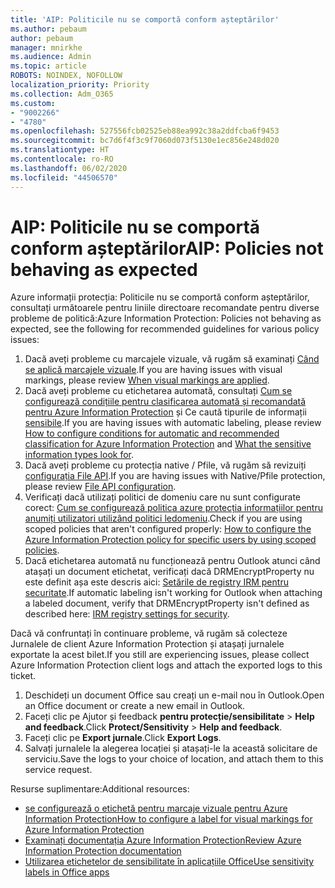 ```yaml
---
title: 'AIP: Politicile nu se comportă conform așteptărilor'
ms.author: pebaum
author: pebaum
manager: mnirkhe
ms.audience: Admin
ms.topic: article
ROBOTS: NOINDEX, NOFOLLOW
localization_priority: Priority
ms.collection: Adm_O365
ms.custom:
- "9002266"
- "4780"
ms.openlocfilehash: 527556fcb02525eb88ea992c38a2ddfcba6f9453
ms.sourcegitcommit: bc7d6f4f3c9f7060d073f5130e1ec856e248d020
ms.translationtype: HT
ms.contentlocale: ro-RO
ms.lasthandoff: 06/02/2020
ms.locfileid: "44506570"
---
```

# <a name="aip-policies-not-behaving-as-expected"></a><span data-ttu-id="6d5f1-102">AIP: Politicile nu se comportă conform așteptărilor</span><span class="sxs-lookup"><span data-stu-id="6d5f1-102">AIP: Policies not behaving as expected</span></span>

<span data-ttu-id="6d5f1-103">Azure informații protecția: Politicile nu se comportă conform așteptărilor, consultați următoarele pentru liniile directoare recomandate pentru diverse probleme de politică:</span><span class="sxs-lookup"><span data-stu-id="6d5f1-103">Azure Information Protection: Policies not behaving as expected, see the following for recommended guidelines for various policy issues:</span></span>

1. <span data-ttu-id="6d5f1-104">Dacă aveți probleme cu marcajele vizuale, vă rugăm să examinați [Când se aplică marcajele vizuale](https://docs.microsoft.com/azure/information-protection/configure-policy-markings#when-visual-markings-are-applied).</span><span class="sxs-lookup"><span data-stu-id="6d5f1-104">If you are having issues with visual markings, please review [When visual markings are applied](https://docs.microsoft.com/azure/information-protection/configure-policy-markings#when-visual-markings-are-applied).</span></span>
2. <span data-ttu-id="6d5f1-105">Dacă aveți probleme cu etichetarea automată, consultați [Cum se configurează condițiile pentru clasificarea automată și recomandată pentru Azure Information Protection](https://docs.microsoft.com/azure/information-protection/configure-policy-classification) și Ce caută tipurile de informații [sensibile](https://docs.microsoft.com/microsoft-365/compliance/sensitive-information-type-entity-definitions).</span><span class="sxs-lookup"><span data-stu-id="6d5f1-105">If you are having issues with automatic labeling, please review [How to configure conditions for automatic and recommended classification for Azure Information Protection](https://docs.microsoft.com/azure/information-protection/configure-policy-classification) and [What the sensitive information types look for](https://docs.microsoft.com/microsoft-365/compliance/sensitive-information-type-entity-definitions).</span></span>
3. <span data-ttu-id="6d5f1-106">Dacă aveți probleme cu protecția native / Pfile, vă rugăm să revizuiți [configurația File API](https://docs.microsoft.com/azure/information-protection/develop/file-api-configuration).</span><span class="sxs-lookup"><span data-stu-id="6d5f1-106">If you are having issues with Native/Pfile protection, please review [File API configuration](https://docs.microsoft.com/azure/information-protection/develop/file-api-configuration).</span></span>
4. <span data-ttu-id="6d5f1-107">Verificați dacă utilizați politici de domeniu care nu sunt configurate corect: [Cum se configurează politica azure protecția informațiilor pentru anumiți utilizatori utilizând politici ledomeniu](https://docs.microsoft.com/azure/information-protection/configure-policy-scope).</span><span class="sxs-lookup"><span data-stu-id="6d5f1-107">Check if you are using scoped policies that aren't configured properly: [How to configure the Azure Information Protection policy for specific users by using scoped policies](https://docs.microsoft.com/azure/information-protection/configure-policy-scope).</span></span>
5. <span data-ttu-id="6d5f1-108">Dacă etichetarea automată nu funcționează pentru Outlook atunci când atașați un document etichetat, verificați dacă DRMEncryptProperty nu este definit așa este descris aici: [Setările de registry IRM pentru securitate](https://docs.microsoft.com/deployoffice/security/protect-sensitive-messages-and-documents-by-using-irm-in-office#office-2016-irm-registry-key-options).</span><span class="sxs-lookup"><span data-stu-id="6d5f1-108">If automatic labeling isn't working for Outlook when attaching a labeled document, verify that DRMEncryptProperty isn't defined as described here: [IRM registry settings for security](https://docs.microsoft.com/deployoffice/security/protect-sensitive-messages-and-documents-by-using-irm-in-office#office-2016-irm-registry-key-options).</span></span>

<span data-ttu-id="6d5f1-109">Dacă vă confruntați în continuare probleme, vă rugăm să colecteze Jurnalele de client Azure Information Protection și atașați jurnalele exportate la acest bilet.</span><span class="sxs-lookup"><span data-stu-id="6d5f1-109">If you still are experiencing issues, please collect Azure Information Protection client logs and attach the exported logs to this ticket.</span></span>

1. <span data-ttu-id="6d5f1-110">Deschideți un document Office sau creați un e-mail nou în Outlook.</span><span class="sxs-lookup"><span data-stu-id="6d5f1-110">Open an Office document or create a new email in Outlook.</span></span>
2. <span data-ttu-id="6d5f1-111">Faceți clic pe Ajutor și feedback **pentru protecție/sensibilitate**  >  **Help and feedback**.</span><span class="sxs-lookup"><span data-stu-id="6d5f1-111">Click **Protect/Sensitivity** > **Help and feedback**.</span></span>
3. <span data-ttu-id="6d5f1-112">Faceți clic pe **Export jurnale**.</span><span class="sxs-lookup"><span data-stu-id="6d5f1-112">Click **Export Logs**.</span></span>
4. <span data-ttu-id="6d5f1-113">Salvați jurnalele la alegerea locației și atașați-le la această solicitare de serviciu.</span><span class="sxs-lookup"><span data-stu-id="6d5f1-113">Save the logs to your choice of location, and attach them to this service request.</span></span>

<span data-ttu-id="6d5f1-114">Resurse suplimentare:</span><span class="sxs-lookup"><span data-stu-id="6d5f1-114">Additional resources:</span></span>

- [<span data-ttu-id="6d5f1-115">se configurează o etichetă pentru marcaje vizuale pentru Azure Information Protection</span><span class="sxs-lookup"><span data-stu-id="6d5f1-115">How to configure a label for visual markings for Azure Information Protection</span></span>](https://docs.microsoft.com/azure/information-protection/configure-policy-markings)
- [<span data-ttu-id="6d5f1-116">Examinați documentația Azure Information Protection</span><span class="sxs-lookup"><span data-stu-id="6d5f1-116">Review Azure Information Protection documentation</span></span>](https://docs.microsoft.com/azure/information-protection/what-is-information-protection)
- [<span data-ttu-id="6d5f1-117">Utilizarea etichetelor de sensibilitate în aplicațiile Office</span><span class="sxs-lookup"><span data-stu-id="6d5f1-117">Use sensitivity labels in Office apps</span></span>](https://docs.microsoft.com/microsoft-365/compliance/sensitivity-labels-office-apps)

